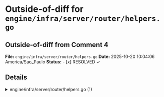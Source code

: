 # Outside-of-diff for `engine/infra/server/router/helpers.go`

## Outside-of-diff from Comment 4

**File:** `engine/infra/server/router/helpers.go`
**Date:** 2025-10-20 10:04:06 America/Sao_Paulo
**Status:** - [x] RESOLVED ✓

## Details

<details>
> <summary>engine/infra/server/router/helpers.go (1)</summary><blockquote>
> 
> `120-127`: **Avoid duplicate/leaky "detail" in extras; use the code helper.**
> 
> Extras["detail"] will surface as an extra field and duplicate the canonical "details". Prefer the helper and drop the extra.
> 
> Apply this diff:
> 
> ```diff
> -    RespondProblem(c, &core.Problem{
> -      Status: http.StatusBadRequest,
> -      Detail: "invalid input",
> -      Extras: map[string]any{
> -        "code":   ErrBadRequestCode,
> -        "detail": err.Error(),
> -      },
> -    })
> +    RespondProblemWithCode(c, http.StatusBadRequest, ErrBadRequestCode, err.Error())
> ```
> As per coding guidelines.
> 
> </blockquote></details>
